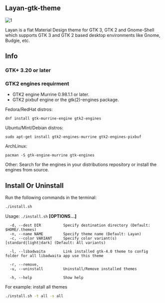## Layan-gtk-theme

![1](https://images.pling.com/img/00/00/32/24/44/1309214/7a86d212835c855e62ca9725c0031e6202ae.jpg)

Layan is a flat Material Design theme for GTK 3, GTK 2 and Gnome-Shell which supports GTK 3 and GTK 2 based desktop environments like Gnome, Budgie, etc.

## Info

### GTK+ 3.20 or later

### GTK2 engines requirment
- GTK2 engine Murrine 0.98.1.1 or later.
- GTK2 pixbuf engine or the gtk(2)-engines package.

Fedora/RedHat distros:

    dnf install gtk-murrine-engine gtk2-engines

Ubuntu/Mint/Debian distros:

    sudo apt-get install gtk2-engines-murrine gtk2-engines-pixbuf

ArchLinux:

    pacman -S gtk-engine-murrine gtk-engines

Other:
Search for the engines in your distributions repository or install the engines from source.

## Install Or Uninstall

Run the following commands in the terminal:

```sh
./install.sh
```

Usage:  `./install.sh`  **[OPTIONS...]**

```
  -d, --dest DIR          Specify destination directory (Default: $HOME/.themes)
  -n, --name NAME         Specify theme name (Default: Layan)
  -c, --color VARIANT     Specify color variant(s) [standard|light|dark] (Default: All variants)

  -l, --libadwaita        Link installed gtk-4.0 theme to config folder for all libadwaita app use this theme

  -r, --remove,
  -u, --uninstall         Uninstall/Remove installed themes

  -h, --help              Show help
```

For example: install all themes

```sh
./install.sh -t all -s all
```

